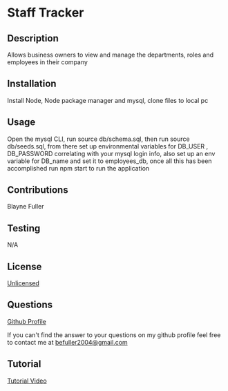 # Staff Tracker
## Description 
Allows business owners to view and manage the departments, roles and employees in their company

## Installation
Install Node, Node package manager and mysql, clone files to local pc

## Usage
Open the mysql CLI, run source db/schema.sql, then run source db/seeds.sql, from there set up environmental variables for DB_USER , DB_PASSWORD correlating with your mysql login info, also set up an env variable for DB_name and set it to employees_db, once all this has been accomplished run npm start to run the application

## Contributions
Blayne Fuller

## Testing
N/A

## License
[Unlicensed](https://choosealicense.com/no-permission/)

## Questions
[Github Profile](https://github.com/blayne-04)

If you can't find the answer to your questions on my github profile feel free to contact me at befuller2004@gmail.com

## Tutorial
[Tutorial Video]()